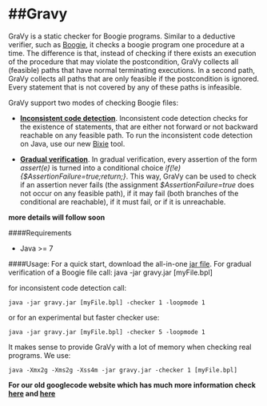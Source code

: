 ##Gravy
=====

GraVy is a static checker for Boogie programs. Similar to a deductive verifier, such as [Boogie](http://boogie.codeplex.com/), it checks a boogie program one procedure at a time. The difference is that, instead of checking if there exists an execution of the procedure that may violate the postcondition, GraVy collects all (feasible) paths that have normal terminating executions. In a second path, GraVy collects all paths that are only feasible if the postcondition is ignored. Every statement that is not covered by any of these paths is infeasible. 


GraVy support two modes of checking Boogie files:
- **[Inconsistent code detection](http://iist.unu.edu/sites/iist.unu.edu/files/biblio/cav12.pdf)**. Inconsistent code detection checks for the existence of statements, that are either not forward or not backward reachable on any feasible path. To run the inconsistent code detection on Java, use our new [Bixie](www.csl.sri.com/projects/bixie/) tool.

- **[Gradual verification](http://www.csl.sri.com/users/schaef/nfm14.pdf)**. In gradual verification, every assertion of the form *assert(e)* is turned into a conditional choice *if(!e){$AssertionFailure=true;return;}*. This way, GraVy can be used to check if an assertion never fails (the assignment *$AssertionFailure=true* does not occur on any feasible path), if it may fail (both branches of the conditional are reachable), if it must fail, or if it is unreachable.  

**more details will follow soon**

####Requirements
- Java >= 7

####Usage:
For a quick start, download the all-in-one [jar file](https://github.com/martinschaef/gravy/blob/master/gravy/dist/gravy.jar). For gradual verification of a Boogie file call:
    java -jar gravy.jar [myFile.bpl]
    
for inconsistent code detection call: 

    java -jar gravy.jar [myFile.bpl] -checker 1 -loopmode 1

or for an experimental but faster checker use:

    java -jar gravy.jar [myFile.bpl] -checker 5 -loopmode 1
    
It makes sense to provide GraVy with a lot of memory when checking real programs. We use:

    java -Xmx2g -Xms2g -Xss4m -jar gravy.jar -checker 1 [myFile.bpl]
    
**For our old googlecode website which has much more information check [here](https://code.google.com/p/jimple2boogie/) and [here](https://code.google.com/p/joogie/)**    
    
